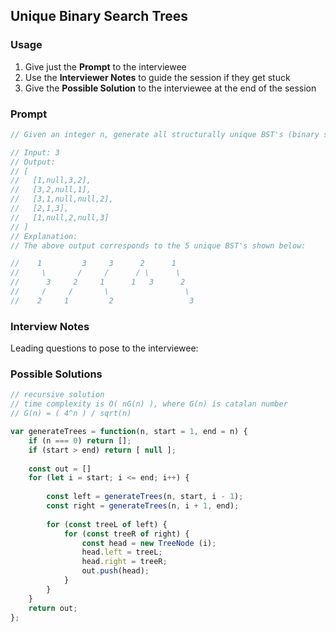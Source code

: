 ## Unique Binary Search Trees

### Usage

1. Give just the **Prompt** to the interviewee
2. Use the **Interviewer Notes** to guide the session if they get stuck
3. Give the **Possible Solution** to the interviewee at the end of the session

### Prompt

```javascript
// Given an integer n, generate all structurally unique BST's (binary search trees) that store values 1 ... n.

// Input: 3
// Output:
// [
//   [1,null,3,2],
//   [3,2,null,1],
//   [3,1,null,null,2],
//   [2,1,3],
//   [1,null,2,null,3]
// ]
// Explanation:
// The above output corresponds to the 5 unique BST's shown below:

//    1         3     3      2      1
//     \       /     /      / \      \
//      3     2     1      1   3      2
//     /     /       \                 \
//    2     1         2                 3
```

### Interview Notes

Leading questions to pose to the interviewee:

### Possible Solutions

```javascript
// recursive solution
// time complexity is O( nG(n) ), where G(n) is catalan number
// G(n) = ( 4^n ) / sqrt(n)

var generateTrees = function(n, start = 1, end = n) {
    if (n === 0) return [];
    if (start > end) return [ null ];
    
    const out = []
    for (let i = start; i <= end; i++) {
        
        const left = generateTrees(n, start, i - 1);
        const right = generateTrees(n, i + 1, end);  
        
        for (const treeL of left) {
            for (const treeR of right) {
                const head = new TreeNode (i);
                head.left = treeL;
                head.right = treeR;
                out.push(head);
            }
        }
    }
    return out;
};
```